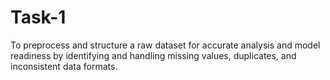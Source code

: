 # Task-1
To preprocess and structure a raw dataset for accurate analysis and model readiness by identifying and handling missing values, duplicates, and inconsistent data formats.
